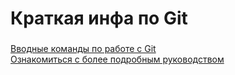 # Краткая инфа по Git
###
[Вводные команды по работе с Git](https://habr.com/ru/companies/ruvds/articles/599929/) <br>
[Ознакомиться с более подробным руководством](https://git-scm.com/book/ru/v2/Введение-О-системе-контроля-версий)
